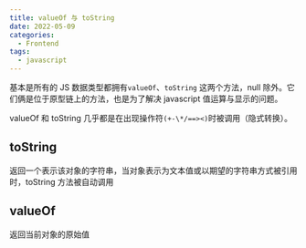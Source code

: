 ```yaml
---
title: valueOf 与 toString
date: 2022-05-09
categories:
  - Frontend
tags:
  - javascript
---
```


基本是所有的 JS 数据类型都拥有`valueOf`、`toString` 这两个方法，null 除外。它们俩是位于原型链上的方法，也是为了解决 javascript 值运算与显示的问题。

valueOf 和 toString 几乎都是在出现操作符`(+-\*/==><)`时被调用（隐式转换）。

## toString

返回一个表示该对象的字符串，当对象表示为文本值或以期望的字符串方式被引用时，toString 方法被自动调用

## valueOf

返回当前对象的原始值
